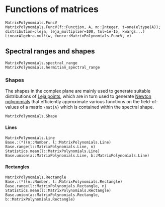 # Functions of matrices

```@docs
MatrixPolynomials.FuncV
MatrixPolynomials.FuncV(f::Function, A, m::Integer, t=one(eltype(A)); distribution=:leja, leja_multiplier=100, tol=1e-15, kwargs...)
LinearAlgebra.mul!(w, funcv::MatrixPolynomials.FuncV, v)
```

## Spectral ranges and shapes

```@docs
MatrixPolynomials.spectral_range
MatrixPolynomials.hermitian_spectral_range
```

### Shapes

The shapes in the complex plane are mainly used to generate suitable
distributions of [Leja points](@ref), which are in turn used to
generate [Newton polynomials](@ref) that efficiently approximate
various functions on the field-of-values of a matrix ``\mat{A}`` which
is contained within the spectral shape.

```@docs
MatrixPolynomials.Shape
```

#### Lines

```@docs
MatrixPolynomials.Line
Base.:(*)(n::Number, l::MatrixPolynomials.Line)
Base.range(l::MatrixPolynomials.Line, n)
Statistics.mean(l::MatrixPolynomials.Line)
Base.union(a::MatrixPolynomials.Line, b::MatrixPolynomials.Line)
```

#### Rectangles

```@docs
MatrixPolynomials.Rectangle
Base.:(*)(n::Number, l::MatrixPolynomials.Rectangle)
Base.range(l::MatrixPolynomials.Rectangle, n)
Statistics.mean(l::MatrixPolynomials.Rectangle)
Base.union(a::MatrixPolynomials.Rectangle, b::MatrixPolynomials.Rectangle)
```
